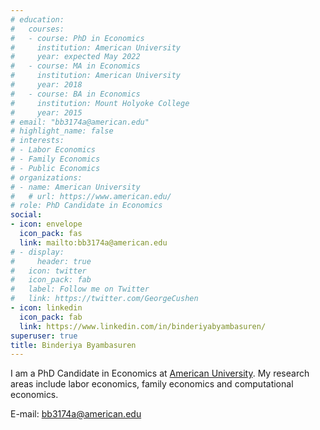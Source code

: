```yaml
---
# education:
#   courses:
#   - course: PhD in Economics
#     institution: American University
#     year: expected May 2022
#   - course: MA in Economics
#     institution: American University
#     year: 2018
#   - course: BA in Economics
#     institution: Mount Holyoke College
#     year: 2015
# email: "bb3174a@american.edu"
# highlight_name: false
# interests:
# - Labor Economics
# - Family Economics
# - Public Economics
# organizations:
# - name: American University
#   # url: https://www.american.edu/
# role: PhD Candidate in Economics
social:
- icon: envelope
  icon_pack: fas
  link: mailto:bb3174a@american.edu
# - display:
#     header: true
#   icon: twitter
#   icon_pack: fab
#   label: Follow me on Twitter
#   link: https://twitter.com/GeorgeCushen
- icon: linkedin
  icon_pack: fab
  link: https://www.linkedin.com/in/binderiyabyambasuren/
superuser: true
title: Binderiya Byambasuren
---
```


I am a PhD Candidate in Economics at [American University](https://www.american.edu/). My research areas include labor economics, family economics and computational economics. 

E-mail: bb3174a@american.edu


